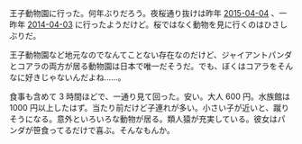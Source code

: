 王子動物園に行った。何年ぶりだろう。夜桜通り抜けは昨年 [2015-04-04][] 、一昨年 [2014-04-03][] に行ったようだけど。桜ではなく動物を見に行くのはひさしぶりだ。

王子動物園など地元なのでなんてことない存在なのだけど、ジャイアントパンダとコアラの両方が居る動物園は日本で唯一だそうだ。でも、ぼくはコアラをそんなに好きじゃないんだよね……。

食事も含めて 3 時間ほどで、一通り見て回った。安い。大人 600 円。水族館は 1000 円以上したはず。当たり前だけど子連れが多い。小さい子が近いと、蹴りそうになる。意外といろいろな動物が居る。類人猿が充実している。彼女はパンダが笹食ってるだけで喜ぶ。そんなもんか。

[2014-04-03]: https://blog.bouzuya.net/2014/04/03/
[2015-04-04]: https://blog.bouzuya.net/2015/04/04/
